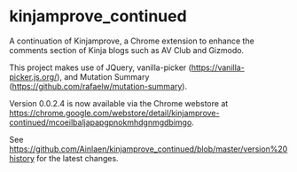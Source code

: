 # kinjamprove_continued
A continuation of Kinjamprove, a Chrome extension to enhance the comments section of Kinja blogs such as AV Club and Gizmodo.

This project makes use of JQuery, vanilla-picker (https://vanilla-picker.js.org/), and Mutation Summary (https://github.com/rafaelw/mutation-summary).

Version 0.0.2.4 is now available via the Chrome webstore at https://chrome.google.com/webstore/detail/kinjamprove-continued/mcoeilbaljapapgpnokmhdgnmgdbimgo.

See https://github.com/Ainlaen/kinjamprove_continued/blob/master/version%20history for the latest changes.
